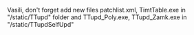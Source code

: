 Vasili, don't forget add new files patchlist.xml, TimtTable.exe in "/static/TTupd" folder and 
TTupd_Poly.exe, TTupd_Zamk.exe in "/static/TTupdSelfUpd"